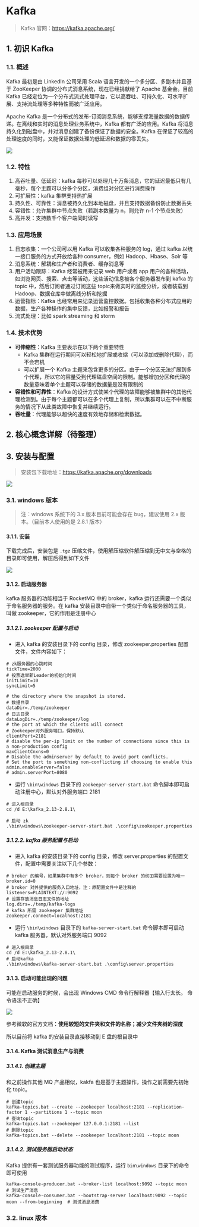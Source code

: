 # Kafka

> Kafka 官网：https://kafka.apache.org/

## 1. 初识 Kafka

### 1.1. 概述

Kafka 最初是由 LinkedIn 公司采用 Scala 语言开发的一个多分区、多副本并且基于 ZooKeeper 协调的分布式消息系统，现在已经捐献给了 Apache 基金会。目前 Kafka 已经定位为一个分布式流式处理平台，它以高吞吐、可持久化、可水平扩展、支持流处理等多种特性而被广泛应用。

Apache Kafka 是一个分布式的发布-订阅消息系统，能够支撑海量数据的数据传递。在离线和实时的消息处理业务系统中，Kafka 都有广泛的应用。Kafka 将消息持久化到磁盘中，并对消息创建了备份保证了数据的安全。Kafka 在保证了较高的处理速度的同时，又能保证数据处理的低延迟和数据的零丢失。

![](images/521452522220545.png)

### 1.2. 特性

1. 高吞吐量、低延迟：kafka 每秒可以处理几十万条消息，它的延迟最低只有几毫秒，每个主题可以分多个分区，消费组对分区进行消费操作
2. 可扩展性：kafka 集群支持热扩展
3. 持久性、可靠性：消息被持久化到本地磁盘，并且支持数据备份防止数据丢失
4. 容错性：允许集群中节点失败（若副本数量为 n，则允许 n-1 个节点失败）
5. 高并发：支持数千个客户端同时读写

### 1.3. 应用场景

1. 日志收集：一个公司可以用 Kafka 可以收集各种服务的 log，通过 kafka 以统一接口服务的方式开放给各种 consumer，例如 Hadoop、Hbase、Solr 等
2. 消息系统：解耦和生产者和消费者、缓存消息等
3. 用户活动跟踪：Kafka 经常被用来记录 web 用户或者 app 用户的各种活动，如浏览网页、搜索、点击等活动，这些活动信息被各个服务器发布到 kafka 的 topic 中，然后订阅者通过订阅这些 topic来做实时的监控分析，或者装载到 Hadoop、数据仓库中做离线分析和挖掘
4. 运营指标：Kafka 也经常用来记录运营监控数据。包括收集各种分布式应用的数据，生产各种操作的集中反馈，比如报警和报告
5. 流式处理：比如 spark streaming 和 storm

### 1.4. 技术优势

- **可伸缩性**：Kafka 主要表示在以下两个重要特性
    - Kafka 集群在运行期间可以轻松地扩展或收缩（可以添加或删除代理），而不会宕机
    - 可以扩展一个 Kafka 主题来包含更多的分区。由于一个分区无法扩展到多个代理，所以它的容量受到代理磁盘空间的限制。能够增加分区和代理的数量意味着单个主题可以存储的数据量是没有限制的
- **容错性和可靠性**：Kafka 的设计方式使某个代理的故障能够被集群中的其他代理检测到。由于每个主题都可以在多个代理上复制，所以集群可以在不中断服务的情况下从此类故障中恢复并继续运行。
- **吞吐量**：代理能够以超快的速度有效地存储和检索数据。

## 2. 核心概念详解（待整理）



## 3. 安装与配置

> 安装包下载地址：https://kafka.apache.org/downloads

![](images/415914022238971.png)

### 3.1. windows 版本

> 注：windows 系统下的 3.x 版本目前可能会存在 bug，建议使用 2.x 版本。（目前本人使用的是 2.8.1 版本）

#### 3.1.1. 安装

下载完成后，安装包是 `.tgz` 压缩文件，使用解压缩软件解压缩到无中文与空格的目录即可使用，解压后得到如下文件

![](images/505440123226838.png)

#### 3.1.2. 启动服务器

kafka 服务器的功能相当于 RocketMQ 中的 broker，kafka 运行还需要一个类似于命名服务器的服务。在 kafka 安装目录中自带一个类似于命名服务器的工具，叫做 zookeeper，它的作用是注册中心

##### 3.1.2.1. zookeeper 配置与启动

- 进入 kafka 的安装目录下的 config 目录，修改 zookeeper.properties 配置文件，文件内容如下：

```properties  
# zk服务器的心跳时间
tickTime=2000
# 投票选举新Leader的初始化时间
initLimit=10
syncLimit=5

# the directory where the snapshot is stored.
# 数据目录
dataDir=./temp/zookeeper
# 日志目录
dataLogDir=./temp/zookeeper/log
# the port at which the clients will connect
# Zookeeper对外服务端口，保持默认
clientPort=2181
# disable the per-ip limit on the number of connections since this is a non-production config
maxClientCnxns=0
# Disable the adminserver by default to avoid port conflicts.
# Set the port to something non-conflicting if choosing to enable this
admin.enableServer=false
# admin.serverPort=8080
```

- 运行 `\bin\windows` 目录下的 `zookeeper-server-start.bat` 命令脚本即可启动注册中心，默认对外服务端口 2181

```shell
# 进入根目录
cd /d E:\kafka_2.13-2.8.1\

# 启动 zk
.\bin\windows\zookeeper-server-start.bat .\config\zookeeper.properties

```

##### 3.1.2.2. kafka 服务配置与启动

- 进入 kafka 的安装目录下的 config 目录，修改 server.properties 的配置文件，配置中需要关注以下几个参数：

```properties
# broker 的编号，如果集群中有多个 broker，则每个 broker 的纺吅需要设置为唯一
broker.id=0
# broker 对外提供的服务入口地址，注：原配置文件中是注释的
listeners=PLAINTEXT://:9092
# 设置存放消息日志文件的地址
log.dirs=./temp/kafka-logs
# kafka 所需 zookeeper 集群地址
zookeeper.connect=localhost:2181
```

- 运行 `\bin\windows` 目录下的 `kafka-server-start.bat` 命令脚本即可启动 kafka 服务器，默认对外服务端口 9092

```shell
# 进入根目录
cd /d E:\kafka_2.13-2.8.1\
# 启动kafka
.\bin\windows\kafka-server-start.bat .\config\server.properties
```

#### 3.1.3. 启动可能出现的问题

可能在启动服务的时候，会出现 Windows CMD 命令行解释器【输入行太长。 命令语法不正确】

![](images/184893310220546.png)

参考微软的官方文档：**使用较短的文件夹和文件的名称；减少文件夹树的深度**

所以目前将 kafka 的安装目录直接移动到 E 盘的根目录中

#### 3.1.4. Kafka 测试消息生产与消费 

##### 3.1.4.1. 创建主题

和之前操作其他 MQ 产品相似，kakfa 也是基于主题操作，操作之前需要先初始化 topic。

```shell
# 创建topic
kafka-topics.bat --create --zookeeper localhost:2181 --replication-factor 1 --partitions 1 --topic moon
# 查询topic
kafka-topics.bat --zookeeper 127.0.0.1:2181 --list					
# 删除topic
kafka-topics.bat --delete --zookeeper localhost:2181 --topic moon
```

##### 3.1.4.2. 测试服务器启动状态

Kafka 提供有一套测试服务器功能的测试程序，运行 `bin\windows` 目录下的命令即可使用

```shell
kafka-console-producer.bat --broker-list localhost:9092 --topic moon						# 测试生产消息
kafka-console-consumer.bat --bootstrap-server localhost:9092 --topic moon --from-beginning	# 测试消息消费
```

### 3.2. linux 版本




